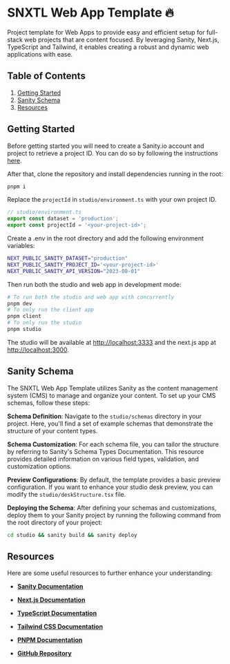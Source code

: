 # SNXTL Web App Template 🔥

Project template for Web Apps to provide easy and efficient setup for full-stack web projects that are content focused. By leveraging Sanity, Next.js, TypeScript and Tailwind, it enables creating a robust and dynamic web applications with ease.

## Table of Contents

1. [Getting Started](#getting-started)
2. [Sanity Schema](#sanity-schema)
3. [Resources](#resources)

## Getting Started

Before getting started you will need to create a Sanity.io account and project to retrieve a project ID. You can do so by following the instructions [here](https://www.sanity.io/docs/getting-started-with-sanity-cli).

After that, clone the repository and install dependencies running in the root:

```bash
pnpm i
```

Replace the `projectId` in `studio/environment.ts` with your own project ID.

```ts
// studio/environment.ts
export const dataset = 'production';
export const projectId = '<your-project-id>';
```

Create a .env in the root directory and add the following environment variables:

```bash
NEXT_PUBLIC_SANITY_DATASET="production"
NEXT_PUBLIC_SANITY_PROJECT_ID='<your-project-id>'
NEXT_PUBLIC_SANITY_API_VERSION="2023-08-01"
```

Then run both the studio and web app in development mode:

```bash
# To run both the studio and web app with concurrently
pnpm dev
# To only run the client app
pnpm client
# To only run the studio
pnpm studio
```

The studio will be available at [http://localhost:3333](http://localhost:3333) and the next.js app at [http://localhost:3000](http://localhost:3000).

## Sanity Schema

<!-- The schema is located in `studio/schemas/schema.ts`. It is a simple schema that includes a document type for pages and a document type for navigation items. The navigation items are used to create a navigation menu in the studio. -->

The SNXTL Web App Template utilizes Sanity as the content management system (CMS) to manage and organize your content. To set up your CMS schemas, follow these steps:

**Schema Definition**: Navigate to the `studio/schemas` directory in your project. Here, you'll find a set of example schemas that demonstrate the structure of your content types.

**Schema Customization**: For each schema file, you can tailor the structure by referring to Sanity's Schema Types Documentation. This resource provides detailed information on various field types, validation, and customization options.

**Preview Configurations**: By default, the template provides a basic preview configuration. If you want to enhance your studio desk preview, you can modify the `studio/deskStructure.tsx` file.

**Deploying the Schema**: After defining your schemas and customizations, deploy them to your Sanity project by running the following command from the root directory of your project:

```bash
cd studio && sanity build && sanity deploy
```

## Resources

Here are some useful resources to further enhance your understanding:

- **[Sanity Documentation](https://www.sanity.io/docs)**

- **[Next.js Documentation](https://nextjs.org/docs)**

- **[TypeScript Documentation](https://www.typescriptlang.org/docs/)**

- **[Tailwind CSS Documentation](https://tailwindcss.com/docs)**
- **[PNPM Documentation](https://pnpm.io/)**

- **[GitHub Repository](https://github.com/your-username/your-project-repo)**
